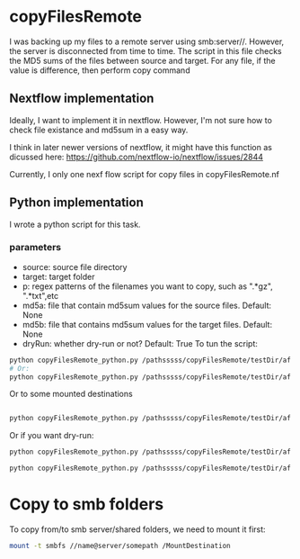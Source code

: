 # copyFilesRemote

I was backing up my files to a remote server using smb:server//. However, the server is disconnected from time to time. 
The script in this file checks the MD5 sums of the files between source and target. For any file, if the value is difference, then perform copy command

## Nextflow implementation
Ideally, I want to implement it in nextflow. However, I'm not sure how to check file existance and md5sum in a easy way. 

I think in later newer versions of nextflow, it might have this function as dicussed here: https://github.com/nextflow-io/nextflow/issues/2844

Currently, I only one nexf flow script for copy files in copyFilesRemote.nf
## Python implementation
I wrote a python script for this task.

### parameters
+ source: source file directory
+ target: target folder
+ p: regex patterns of the filenames you want to copy, such as ".*gz", ".*txt",etc
+ md5a: file that contain md5sum values for the source files. Default: None
+ md5b: file that contains md5sum values for the target files. Default: None
+ dryRun: whether dry-run or not? Default: True
To tun the script:

```bash
python copyFilesRemote_python.py /pathsssss/copyFilesRemote/testDir/af testDir/bf --p '[ab].txt' --md5a testDir/af/md5sum.txt --md5b testDir/bf/md5sum.txt --dryRun False
# Or:
python copyFilesRemote_python.py /pathsssss/copyFilesRemote/testDir/af testDir/bf --p '[ab].txt' --md5a testDir/af/md5sum.txt --md5b testDir/bf/md5sum.txt --dryRun F

```

Or to some mounted destinations
```bash

python copyFilesRemote_python.py /pathsssss/copyFilesRemote/testDir/af ~/MountDestination/bf --p '[ab].txt' --md5a testDir/af/md5sum.txt --dryRun False
```

Or if you want dry-run:

```bash
python copyFilesRemote_python.py /pathsssss/copyFilesRemote/testDir/af testDir/bf --p '.*txt' --md5a testDir/af/md5sum.txt

```


```bash
python copyFilesRemote_python.py /pathsssss/copyFilesRemote/testDir/af testDir/bf --p '.*txt' --md5a testDir/af/md5sum.txt --md5b testDir/af/md5sum.txt --dryRun True

```

# Copy to smb folders

To copy from/to smb server/shared folders, we need to mount it first:
```bash
mount -t smbfs //name@server/somepath /MountDestination

```